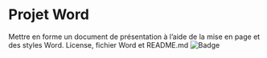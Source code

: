 # Projet Word
Mettre en forme un document de présentation à l’aide de la mise en page et des styles Word.
License, fichier Word et README.md
![Badge](https://img.shields.io/badge/Word-Terminer-green)
